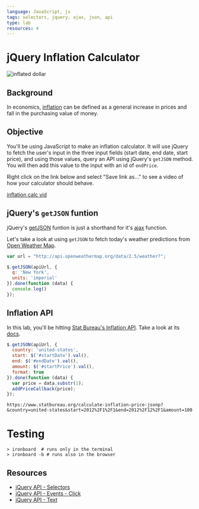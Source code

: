 ```yaml
---
language: JavaScript, js
tags: selectors, jquery, ajax, json, api
type: lab
resources: 4
---
```


# jQuery Inflation Calculator

![inflated dollar](https://s3-us-west-2.amazonaws.com/web-dev-readme-photos/js/inflation.jpg)

## Background

In economics, [inflation](http://en.wikipedia.org/wiki/Inflation) can be defined as a general increase in prices and fall in the purchasing value of money.

## Objective

You'll be using JavaScript to make an inflation calculator. It will use jQuery to fetch the user's input in the three input fields (start date, end date, start price), and using those values, query an API using jQuery's `getJSON` method. You will then add this value to the input with an id of `endPrice`.

Right click on the link below and select "Save link as..." to see a video of how your calculator should behave.

[inflation calc vid](https://s3-us-west-2.amazonaws.com/web-dev-readme-photos/js/inflation-calc.mp4)

## jQuery's `getJSON` funtion

jQuery's [getJSON](http://api.jquery.com/jquery.getjson/) funtion is just a shorthand for it's [ajax](http://api.jquery.com/jquery.ajax/) function.

Let's take a look at using `getJSON` to fetch today's weather predictions from [Open Weather Map](http://openweathermap.org/current). 

```javascript
var url = "http://api.openweathermap.org/data/2.5/weather?";

$.getJSON(apiUrl, {
  q: 'New York',
  units: 'imperial'
}).done(function (data) {
  console.log()
});

```

## Inflation API

In this lab, you'll be hitting [Stat Bureau's Inflation API](https://www.statbureau.org/en/inflation-api). Take a look at its [docs](https://www.statbureau.org/en/inflation-api). 

```javascript
$.getJSON(apiUrl, {
  country: 'united-states',
  start: $('#startDate').val(),
  end: $('#endDate').val(),
  amount: $('#startPrice').val(),
  format: true
}).done(function (data) {
  var price = data.substr(1);
  addPriceCallback(price);
});
```

`https://www.statbureau.org/calculate-inflation-price-jsonp?&country=united-states&start=2012%2F1%2F1&end=2012%2F12%2F1&amount=100`

# Testing

```
> ironboard  # runs only in the terminal
> ironboard -b # runs also in the browser
```

## Resources

* [jQuery API - Selectors](http://api.jquery.com/category/selectors/)
* [jQuery API - Events - Click](http://api.jquery.com/click/)
* [jQuery API - Text](http://api.jquery.com/text/)

